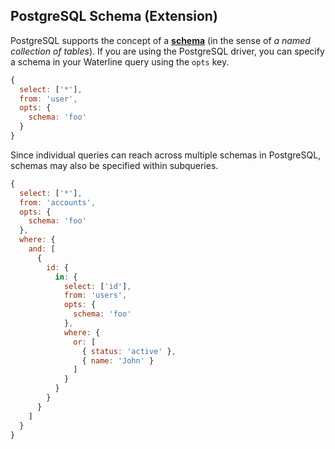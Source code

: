 ## PostgreSQL Schema (Extension)

PostgreSQL supports the concept of a [**schema**](http://www.tutorialspoint.com/postgresql/postgresql_schema.htm) (in the sense of _a named collection of tables_). If you are using the PostgreSQL driver, you can specify a schema in your Waterline query using the `opts` key.

```javascript
{
  select: ['*'],
  from: 'user',
  opts: {
    schema: 'foo'
  }
}
```


Since individual queries can reach across multiple schemas in PostgreSQL, schemas may also be specified within subqueries.

```javascript
{
  select: ['*'],
  from: 'accounts',
  opts: {
    schema: 'foo'
  },
  where: {
    and: [
      {
        id: {
          in: {
            select: ['id'],
            from: 'users',
            opts: {
              schema: 'foo'
            },
            where: {
              or: [
                { status: 'active' },
                { name: 'John' }
              ]
            }
          }
        }
      }
    ]
  }
}
```

